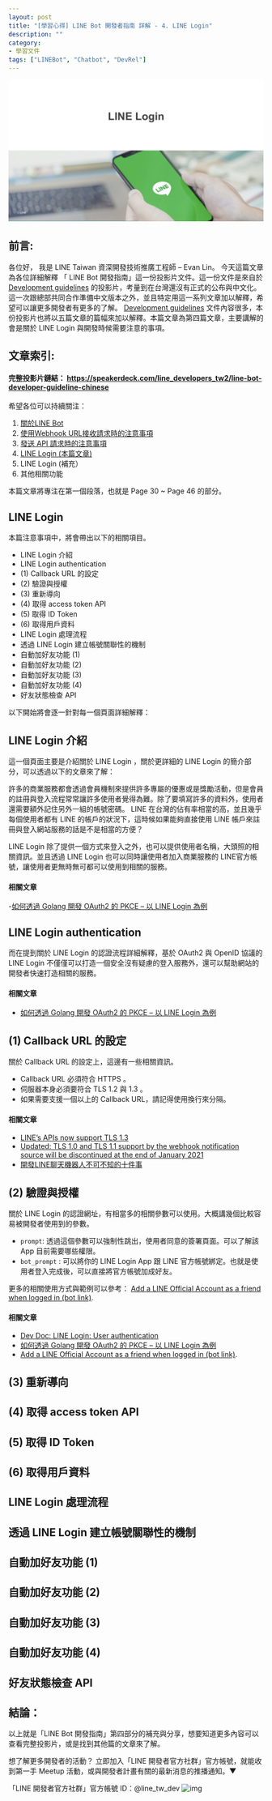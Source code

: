 ```yaml
---
layout: post
title: "[學習心得] LINE Bot 開發者指南 詳解 - 4. LINE Login"
description: ""
category: 
- 學習文件
tags: ["LINEBot", "Chatbot", "DevRel"]
---
```


<img src="../images/2021/linebot004.jpg">

## 前言:

各位好， 我是 LINE Taiwan 資深開發技術推廣工程師 – Evan Lin。 今天這篇文章為各位詳細解釋 「 LINE Bot 開發指南」這一份投影片文件。這一份文件是來自於 [Development guidelines](https://developers.line.biz/en/docs/partner-docs/development-guidelines/) 的投影片，考量到在台灣還沒有正式的公布與中文化。這一次跟總部共同合作準備中文版本之外，並且特定用這一系列文章加以解釋，希望可以讓更多開發者有更多的了解。  [Development guidelines](https://developers.line.biz/en/docs/partner-docs/development-guidelines/)  文件內容很多，本份投影片也將以五篇文章的篇幅來加以解釋。本篇文章為第四篇文章，主要講解的會是關於 LINE Login 與開發時候需要注意的事項。



## 文章索引:

#### 完整投影片鏈結： <https://speakerdeck.com/line_developers_tw2/line-bot-developer-guideline-chinese>

希望各位可以持續關注：

1. [關於LINE Bot ](https://www.evanlin.com/2021-05-25-line-bot-guide-1/)
2. [使用Webhook URL接收請求時的注意事項](https://www.evanlin.com/line-bot-guide-2/)
3. [發送 API 請求時的注意事項](http://www.evanlin.com/line-bot-guide-3/)
4. [LINE Login (本篇文章)](http://www.evanlin.com/line-bot-guide-4/)
5. LINE Login (補充）
5. 其他相關功能

本篇文章將專注在第一個段落，也就是 Page 30 ~ Page 46 的部分。

##  LINE Login

<script async class="speakerdeck-embed" data-slide="30" data-id="0e9f6182ae864568a5940cbad5ef4bec" data-ratio="1.77777777777778" src="//speakerdeck.com/assets/embed.js"></script>

本篇注意事項中，將會帶出以下的相關項目。

- LINE Login 介紹
- LINE Login authentication
- (1) Callback URL 的設定 
- (2) 驗證與授權
- (3) 重新導向
- (4) 取得 access token API 
- (5) 取得 ID Token
- (6) 取得用戶資料
- LINE Login 處理流程
- 透過 LINE Login 建立帳號關聯性的機制
- 自動加好友功能 (1)
- 自動加好友功能 (2)
- 自動加好友功能 (3)
- 自動加好友功能 (4)
- 好友狀態檢查 API 

以下開始將會逐一針對每一個頁面詳細解釋：

## LINE Login 介紹
<script async class="speakerdeck-embed" data-slide="31" data-id="0e9f6182ae864568a5940cbad5ef4bec" data-ratio="1.77777777777778" src="//speakerdeck.com/assets/embed.js"></script>

這一個頁面主要是介紹關於 LINE Login ，關於更詳細的 LINE Login 的簡介部分，可以透過以下的文章來了解：

許多的商業服務都會透過會員機制來提供許多專屬的優惠或是獎勵活動，但是會員的註冊與登入流程常常讓許多使用者覺得為難。除了要填寫許多的資料外，使用者還需要額外記住另外一組的帳號密碼。 LINE 在台灣的佔有率相當的高，並且幾乎每個使用者都有 LINE 的帳戶的狀況下，這時候如果能夠直接使用 LINE 帳戶來註冊與登入網站服務的話是不是相當的方便？

LINE Login 除了提供一個方式來登入之外，也可以提供使用者名稱，大頭照的相關資訊。並且透過 LINE Login 也可以同時讓使用者加入商業服務的 LINE官方帳號，讓使用者更無時無可都可以使用到相關的服務。

#### 相關文章
-[如何透過 Golang 開發 OAuth2 的 PKCE – 以 LINE Login 為例](https://engineering.linecorp.com/zh-hant/blog/pkce-line-login/)


## LINE Login authentication
<script async class="speakerdeck-embed" data-slide="32" data-id="0e9f6182ae864568a5940cbad5ef4bec" data-ratio="1.77777777777778" src="//speakerdeck.com/assets/embed.js"></script>

而在提到關於 LINE Login 的認證流程詳細解釋，基於 OAuth2 與 OpenID 協議的 LINE Login 不僅僅可以打造一個安全沒有疑慮的登入服務外，還可以幫助網站的開發者快速打造相關的服務。

#### 相關文章
- [如何透過 Golang 開發 OAuth2 的 PKCE – 以 LINE Login 為例](https://engineering.linecorp.com/zh-hant/blog/pkce-line-login/)

## (1) Callback URL 的設定 
<script async class="speakerdeck-embed" data-slide="33" data-id="0e9f6182ae864568a5940cbad5ef4bec" data-ratio="1.77777777777778" src="//speakerdeck.com/assets/embed.js"></script>

關於 Callback URL 的設定上，這邊有一些相關資訊。

- Callback URL 必須符合 HTTPS 。
- 伺服器本身必須要符合 TLS 1.2 與 1.3 。
- 如果需要支援一個以上的 Callback URL，請記得使用換行來分隔。

#### 相關文章
-  [LINE’s APIs now support TLS 1.3](https://developers.line.biz/en/news/2020/07/01/enabled-tls1.3/)
-  [Updated: TLS 1.0 and TLS 1.1 support by the webhook notification source will be discontinued at the end of January 2021](https://developers.line.biz/en/news/2020/10/06/update-webhook-client-and-root-certificate/)
-  [開發LINE聊天機器人不可不知的十件事](https://engineering.linecorp.com/zh-hant/blog/line-device-10/)



## (2) 驗證與授權
<script async class="speakerdeck-embed" data-slide="34" data-id="0e9f6182ae864568a5940cbad5ef4bec" data-ratio="1.77777777777778" src="//speakerdeck.com/assets/embed.js"></script>

關於 LINE Login 的認證網址，有相當多的相關參數可以使用。大概講幾個比較容易被開發者使用到的參數。

- `prompt`: 透過這個參數可以強制性跳出，使用者同意的簽署頁面。可以了解該 App 目前需要哪些權限。
- `bot_prompt` : 可以將你的 LINE Login App 跟 LINE 官方帳號綁定。也就是使用者登入完成後，可以直接將官方帳號加成好友。

更多的相關使用方式與範例可以參考： [Add a LINE Official Account as a friend when logged in (bot link)](https://developers.line.biz/en/docs/line-login/link-a-bot/).


#### 相關文章

- [Dev Doc: LINE Login: User authentication](https://developers.line.biz/en/docs/line-login/integrate-line-login/#making-an-authorization-request)
- [如何透過 Golang 開發 OAuth2 的 PKCE – 以 LINE Login 為例](https://engineering.linecorp.com/zh-hant/blog/pkce-line-login/)
- [Add a LINE Official Account as a friend when logged in (bot link)](https://developers.line.biz/en/docs/line-login/link-a-bot/).

## (3) 重新導向

<script async class="speakerdeck-embed" data-slide="35" data-id="0e9f6182ae864568a5940cbad5ef4bec" data-ratio="1.77777777777778" src="//speakerdeck.com/assets/embed.js"></script>

## (4) 取得 access token API 
<script async class="speakerdeck-embed" data-slide="36" data-id="0e9f6182ae864568a5940cbad5ef4bec" data-ratio="1.77777777777778" src="//speakerdeck.com/assets/embed.js"></script>

## (5) 取得 ID Token
<script async class="speakerdeck-embed" data-slide="37" data-id="0e9f6182ae864568a5940cbad5ef4bec" data-ratio="1.77777777777778" src="//speakerdeck.com/assets/embed.js"></script>

## (6) 取得用戶資料
<script async class="speakerdeck-embed" data-slide="38" data-id="0e9f6182ae864568a5940cbad5ef4bec" data-ratio="1.77777777777778" src="//speakerdeck.com/assets/embed.js"></script>

## LINE Login 處理流程
<script async class="speakerdeck-embed" data-slide="39" data-id="0e9f6182ae864568a5940cbad5ef4bec" data-ratio="1.77777777777778" src="//speakerdeck.com/assets/embed.js"></script>

## 透過 LINE Login 建立帳號關聯性的機制
<script async class="speakerdeck-embed" data-slide="40" data-id="0e9f6182ae864568a5940cbad5ef4bec" data-ratio="1.77777777777778" src="//speakerdeck.com/assets/embed.js"></script>

<script async class="speakerdeck-embed" data-slide="41" data-id="0e9f6182ae864568a5940cbad5ef4bec" data-ratio="1.77777777777778" src="//speakerdeck.com/assets/embed.js"></script>

## 自動加好友功能 (1)
<script async class="speakerdeck-embed" data-slide="42" data-id="0e9f6182ae864568a5940cbad5ef4bec" data-ratio="1.77777777777778" src="//speakerdeck.com/assets/embed.js"></script>



## 自動加好友功能 (2)
<script async class="speakerdeck-embed" data-slide="43" data-id="0e9f6182ae864568a5940cbad5ef4bec" data-ratio="1.77777777777778" src="//speakerdeck.com/assets/embed.js"></script>



## 自動加好友功能 (3)
<script async class="speakerdeck-embed" data-slide="44" data-id="0e9f6182ae864568a5940cbad5ef4bec" data-ratio="1.77777777777778" src="//speakerdeck.com/assets/embed.js"></script>



## 自動加好友功能 (4)
<script async class="speakerdeck-embed" data-slide="45" data-id="0e9f6182ae864568a5940cbad5ef4bec" data-ratio="1.77777777777778" src="//speakerdeck.com/assets/embed.js"></script>


## 好友狀態檢查 API 
<script async class="speakerdeck-embed" data-slide="46" data-id="0e9f6182ae864568a5940cbad5ef4bec" data-ratio="1.77777777777778" src="//speakerdeck.com/assets/embed.js"></script>




## 結論：

<a id="summary"></a>

以上就是「LINE Bot 開發指南」第四部分的補充與分享，想要知道更多內容可以查看完整投影片，或是找到其他篇的文章來了解。 

想了解更多開發者的活動？  立即加入「LINE 開發者官方社群」官方帳號，就能收到第一手 Meetup 活動，或與開發者計畫有關的最新消息的推播通知。▼

「LINE 開發者官方社群」官方帳號 ID：@line_tw_dev
![img](https://www.evanlin.com/images/2020/line-tw-dev-qr.png)


